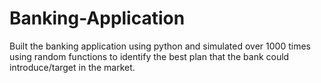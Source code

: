 # Banking-Application
Built the banking application using python and simulated over 1000 times using random functions to identify the best plan that the bank could introduce/target in the market.
